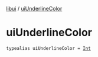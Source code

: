 [libui](index.md) / [uiUnderlineColor](./ui-underline-color.md)

# uiUnderlineColor

`typealias uiUnderlineColor = `[`Int`](https://kotlinlang.org/api/latest/jvm/stdlib/kotlin/-int/index.html)